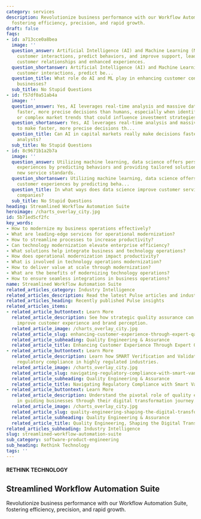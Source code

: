 ```yaml
---
category: services
description: Revolutionize business performance with our Workflow Automation Suite,
  fostering efficiency, precision, and rapid growth.
draft: false
faqs:
- id: a713cce0a8bea
  image: ''
  question_answer: Artificial Intelligence (AI) and Machine Learning (ML) personalize
    customer interactions, predict behaviors, and improve support, leading to stronger
    customer relationships and enhanced experiences.
  question_shortanswer: Artificial Intelligence (AI) and Machine Learning (ML) personalize
    customer interactions, predict be...
  question_title: What role do AI and ML play in enhancing customer connectivity for
    businesses?
  sub_title: No Stupid Questions
- id: f57df0a51ab4a
  image: ''
  question_answer: Yes, AI leverages real-time analysis and massive data sets to make
    faster, more precise decisions than humans, especially when identifying subtle
    or complex market trends that could influence investment strategies.
  question_shortanswer: Yes, AI leverages real-time analysis and massive data sets
    to make faster, more precise decisions th...
  question_title: Can AI in capital markets really make decisions faster than human
    analysts?
  sub_title: No Stupid Questions
- id: 8c9671b1a2b7a
  image: ''
  question_answer: Utilizing machine learning, data science offers personalized customer
    experiences by predicting behaviors and providing tailored solutions, setting
    new service standards.
  question_shortanswer: Utilizing machine learning, data science offers personalized
    customer experiences by predicting beha...
  question_title: In what ways does data science improve customer service for utility
    companies?
  sub_title: No Stupid Questions
heading: Streamlined Workflow Automation Suite
heroimage: /charts_overlay_city.jpg
id: 5b71ed5cf2fc
key_words:
- How to modernize my business operations effectively?
- What are leading-edge services for operational modernization?
- How to streamline processes to increase productivity?
- Can technology modernization elevate enterprise efficiency?
- What solutions help integrate business and technology operations?
- How does operational modernization impact productivity?
- What is involved in technology operations modernization?
- How to deliver value at scale through modernization?
- What are the benefits of modernizing technology operations?
- How to ensure seamless integrations in business operations?
name: Streamlined Workflow Automation Suite
related_articles_category: Industry Intelligence
related_articles_description: Read the latest Pulse articles and industry insights.
related_articles_heading: Recently published Pulse insights
related_articles_items:
- related_article_buttontext: Learn More
  related_article_description: See how strategic quality assurance can significantly
    improve customer experience and brand perception.
  related_article_image: /charts_overlay_city.jpg
  related_article_slug: enhancing-customer-experience-through-expert-qa
  related_article_subheading: Quality Engineering & Assurance
  related_article_title: Enhancing Customer Experience Through Expert QA
- related_article_buttontext: Learn More
  related_article_description: Learn how SMART Verification and Validation streamline
    regulatory compliance in highly regulated industries.
  related_article_image: /charts_overlay_city.jpg
  related_article_slug: navigating-regulatory-compliance-with-smart-vandv
  related_article_subheading: Quality Engineering & Assurance
  related_article_title: Navigating Regulatory Compliance with Smart VandV
- related_article_buttontext: Learn More
  related_article_description: Understand the pivotal role of quality engineering
    in guiding businesses through their digital transformation journey.
  related_article_image: /charts_overlay_city.jpg
  related_article_slug: quality-engineering-shaping-the-digital-transformation
  related_article_subheading: Quality Engineering & Assurance
  related_article_title: Quality Engineering, Shaping the Digital Transformation
related_articles_subheading: Industry Intelligence
slug: streamlined-workflow-automation-suite
sub_category: software-product-engineering
sub_heading: Rethink Technology
tags: ''
---
```


#### RETHINK TECHNOLOGY
## Streamlined Workflow Automation Suite
Revolutionize business performance with our Workflow Automation Suite, fostering efficiency, precision, and rapid growth.